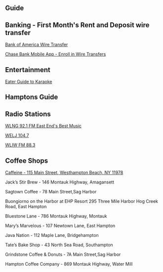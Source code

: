 ## Guide

## Banking - First Month's Rent and Deposit wire transfer

[Bank of America Wire Transfer](https://youtu.be/XRQeN34e6Do)

[Chase Bank Mobile App - Enroll in Wire Transfers](https://youtu.be/URcao5L4dPQ)

## Entertainment

[Eater Guide to Karaoke](https://ny.eater.com/maps/best-karaoke-bars-new-york-city)


## Hamptons Guide


## Radio Stations 

[WLNG 92.1 FM East End's Best Music](http://www.wlng.com/)

[WELJ 104.7](https://welj.com/)

[WLIW FM 88.3](wliw.org)

## Coffee Shops

[Caffeine - 115 Main Street, Westhampton Beach, NY 11978](https://www.google.com/maps/place/115+Main+St,+Westhampton+Beach,+NY+11978/@40.8097338,-72.6451908,17z)

Jack’s Stir Brew - 146 Montauk Highway, Amagansett


Sagtown Coffee - 78 Main Street,Sag Harbor

Buongiorno on the Harbor at EHP Resort 295 Three Mile Harbor Hog Creek Road, East Hampton

Bluestone Lane - 786 Montauk Highway, Montauk

Mary’s Marvelous - 107 Newtown Lane, East Hampton

Java Nation - 112 Maple Lane, Bridgehampton

Tate’s Bake Shop - 43 North Sea Road, Southampton

Grindstone Coffee & Donuts - 7A Main Street,Sag Harbor

Hampton Coffee Company - 869 Montauk Highway, Water Mill
